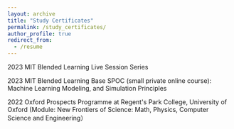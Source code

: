 ```yaml
---
layout: archive
title: "Study Certificates"
permalink: /study_certificates/
author_profile: true
redirect_from:
  - /resume
---
```

2023 MIT Blended Learning Live Session Series

2023 MIT Blended Learning Base SPOC (small private online course): Machine Learning Modeling, and Simulation Principles

2022 Oxford Prospects Programme at Regent's Park College, University of Oxford (Module: New Frontiers of Science: Math, Physics, Computer Science and Engineering）
